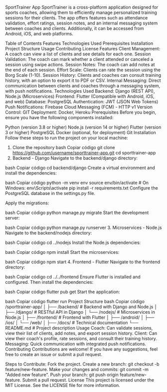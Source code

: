 SportTrainer App
SportTrainer is a cross-platform application designed for sports coaches, allowing them to efficiently manage personalized training sessions for their clients. The app offers features such as attendance validation, effort ratings, session notes, and an internal messaging system between coaches and clients. Additionally, it can be accessed from Android, iOS, and web platforms.

Table of Contents
Features
Technologies Used
Prerequisites
Installation
Project Structure
Usage
Contributing
License
Features
Client Management: A coach can view a list of clients and see details for each one.
Session Validation: The coach can mark whether a client attended or canceled a session using swipe actions.
Session Notes: The coach can add notes at the end of each session.
Effort Scale: Clients can rate the session using the Borg Scale (1-10).
Session History: Clients and coaches can consult training history, with an option to export it to PDF or CSV.
Internal Messaging: Direct communication between clients and coaches through a messaging system, with push notifications.
Technologies Used
Backend: Django (REST API), Node.js (Microservices)
Frontend: Flutter (Compatible with Android, iOS, and web)
Database: PostgreSQL
Authentication: JWT (JSON Web Tokens)
Push Notifications: Firebase Cloud Messaging (FCM) - HTTP v1
Version Control: GIT
Deployment: Docker, Heroku
Prerequisites
Before you begin, ensure you have the following components installed:

Python (version 3.8 or higher)
Node.js (version 14 or higher)
Flutter (version 3 or higher)
PostgreSQL
Docker (optional, for deployment)
Git
Installation
Follow these steps to run the project on your local machine:

1. Clone the repository
bash
Copiar código
git clone https://github.com/username/sporttrainer-app.git
cd sporttrainer-app
2. Backend - Django
Navigate to the backend/django directory:

bash
Copiar código
cd backend/django
Create a virtual environment and install the dependencies:

bash
Copiar código
python -m venv env
source env/bin/activate   # On Windows: env\Scripts\activate
pip install -r requirements.txt
Configure the PostgreSQL database in the settings.py file.

Apply the migrations:

bash
Copiar código
python manage.py migrate
Start the development server:

bash
Copiar código
python manage.py runserver
3. Microservices - Node.js
Navigate to the backend/nodejs directory:

bash
Copiar código
cd ../nodejs
Install the Node.js dependencies:

bash
Copiar código
npm install
Start the microservices:

bash
Copiar código
npm start
4. Frontend - Flutter
Navigate to the frontend directory:

bash
Copiar código
cd ../../frontend
Ensure Flutter is installed and configured. Then install the dependencies:

bash
Copiar código
flutter pub get
Start the application:

bash
Copiar código
flutter run
Project Structure
bash
Copiar código
/sporttrainer-app/
│
├── /backend/            # Backend with Django and Node.js
│   ├── /django/         # RESTful API in Django
│   └── /nodejs/         # Microservices in Node.js
│
├── /frontend/           # Frontend with Flutter
│   ├── /android/
│   ├── /ios/
│   └── /web/
│
├── /docs/               # Technical documentation
└── README.md            # Project description
Usage
Coach: Can validate sessions, view their list of clients, add notes, and export session history.
Client: Can view their coach's profile, rate sessions, and consult their training history.
Messaging: Quick communication with integrated push notifications.
Contributing
Contributions are welcome! If you have any suggestions, feel free to create an issue or submit a pull request.

Steps to Contribute:
Fork the project.
Create a new branch: git checkout -b feature/new-feature.
Make your changes and commits: git commit -m "Added new feature".
Push your branch: git push origin feature/new-feature.
Submit a pull request.
License
This project is licensed under the MIT License. See the LICENSE file for more information.
